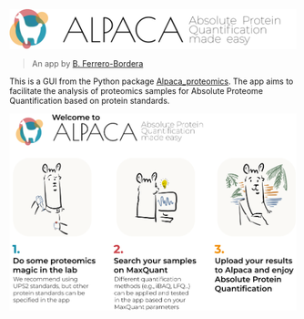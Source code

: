 ![ALPACA](https://github.com/borfebor/alpaca_app/blob/62b6915c377ccc9af4bc85aed6e715ea27c583b3/ALPACA_LOGO2.png)

> An app by [B. Ferrero-Bordera](https://www.linkedin.com/in/borjaferrero/)

This is a GUI from the Python package [Alpaca_proteomics](https://github.com/borfebor/alpaca_proteomics). The app aims to facilitate the analysis of proteomics samples for Absolute Proteome Quantification based on protein standards. 

![Instructions](https://github.com/borfebor/alpaca_app/blob/main/instructions.png)

